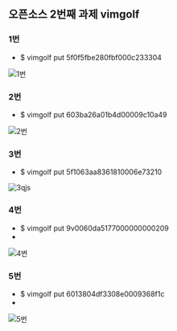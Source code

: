 
## 오픈소스 2번째 과제 vimgolf 

### 1번


* $ vimgolf put 5f0f5fbe280fbf000c233304

![1번](https://user-images.githubusercontent.com/76933278/144704455-c0c4a36c-a73b-4f33-9d77-2d15db49c3f1.gif)


### 2번

* $ vimgolf put 603ba26a01b4d00009c10a49

![2번](https://user-images.githubusercontent.com/76933278/144704457-0699991b-85cc-4050-aed5-844557a63137.gif)

### 3번

* $ vimgolf put 5f1063aa8361810006e73210

![3qjs](https://user-images.githubusercontent.com/76933278/144704452-11dfe427-09fb-4e0f-b93c-9404b7039eaf.gif)


### 4번

* $ vimgolf put 9v0060da5177000000000209
* 
![4번](https://user-images.githubusercontent.com/76933278/144705103-9b37895a-d869-4315-973f-a7541dd85ac9.gif)


### 5번

* $ vimgolf put 6013804df3308e0009368f1c
* 
![5번](https://user-images.githubusercontent.com/76933278/144705099-51b9edcb-074d-4211-91c3-82722c743356.gif)

